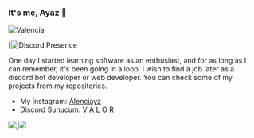 ### It's me, Ayaz 👋

<img src="https://komarev.com/ghpvc/?username=Valencie&label=Profile%20Viewers&color=37fa3f" alt="Valencia" />

[![Discord Presence](https://discord.com/users/773509653299855361)

One day I started learning software as an enthusiast, and for as long as I can remember, it's been going in a loop. I wish to find a job later as a discord bot developer or web developer. You can check some of my projects from my repositories.

- My İnstagram: [Alenciayz](https://www.instagram.com/alenciayz//)
- Discord Sunucum: [V A L O R](https://discord.gg/rsSJU64g79)

<a href="https://github.com/Valencia">
  <img src="https://github-readme-stats.vercel.app/api?username=Valencia&count_private=true&hide_border=true&show_icons=true&include_all_commits=true&bg_color=0d1117&title_color=df761c&text_color=FFFFFF&icon_color=df761c">
<img src="https://github-readme-stats.vercel.app/api/top-langs/?username=Valencia&layout=compact&theme=nord&hide_border=true&bg_color=0d1117&border_radius=6&title_color=df761c">
</a>
